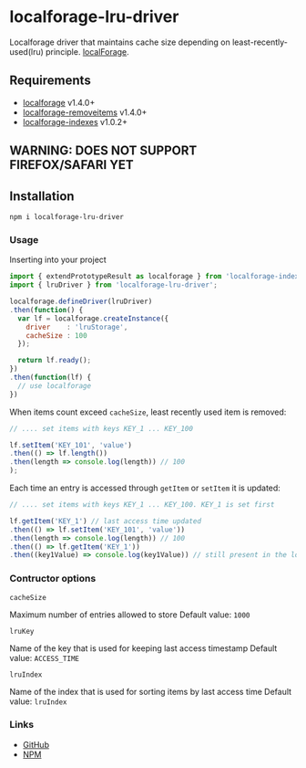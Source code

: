 localforage-lru-driver
==============================

Localforage driver that maintains cache size depending on least-recently-used(lru) principle.
[localForage](https://github.com/mozilla/localForage).

## Requirements

* [localforage](https://github.com/mozilla/localForage) v1.4.0+
* [localforage-removeitems](https://github.com/localForage/localForage-removeItems) v1.4.0+
* [localforage-indexes](https://github.com/liqwid/localforage-indexes) v1.0.2+

## WARNING: DOES NOT SUPPORT FIREFOX/SAFARI YET

## Installation
`npm i localforage-lru-driver`

### Usage

Inserting into your project

```js
import { extendPrototypeResult as localforage } from 'localforage-indexes';
import { lruDriver } from 'localforage-lru-driver';

localforage.defineDriver(lruDriver)
.then(function() {
  var lf = localforage.createInstance({
    driver    : 'lruStorage',
    cacheSize : 100
  });

  return lf.ready();
})
.then(function(lf) {
  // use localforage
})
```

When items count exceed `cacheSize`, least recently used item is removed:

```js
// .... set items with keys KEY_1 ... KEY_100

lf.setItem('KEY_101', 'value')
.then(() => lf.length())
.then(length => console.log(length)) // 100
);
```

Each time an entry is accessed through `getItem` or `setItem` it is updated:

```js
// .... set items with keys KEY_1 ... KEY_100. KEY_1 is set first

lf.getItem('KEY_1') // last access time updated
.then(() => lf.setItem('KEY_101', 'value'))
.then(length => console.log(length)) // 100
.then(() => lf.getItem('KEY_1'))
.then((key1Value) => console.log(key1Value)) // still present in the localforage
```

### Contructor options

`cacheSize`

Maximum number of entries allowed to store
Default value: `1000`

`lruKey`

Name of the key that is used for keeping last access timestamp
Default value: `ACCESS_TIME`

`lruIndex`

Name of the index that is used for sorting items by last access time
Default value: `lruIndex`

### Links

* [GitHub](https://github.com/liqwid/localforage-lru-driver)
* [NPM](https://www.npmjs.com/package/localforage-lru-driver)
